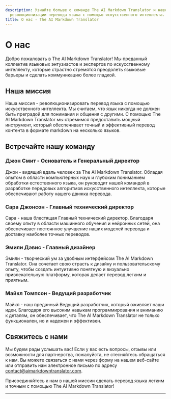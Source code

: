 ```yaml
---
description: Узнайте больше о команде The AI Markdown Translator и нашей миссии по
  революционизации перевода языка с помощью искусственного интеллекта.
title: О нас - The AI Markdown Translator
---
```


# О нас

Добро пожаловать в The AI Markdown Translator! Мы преданный коллектив языковых энтузиастов и экспертов по искусственному интеллекту, которые страстно стремятся преодолеть языковые барьеры и сделать коммуникацию более гладкой.

## Наша миссия

Наша миссия - революционизировать перевод языка с помощью искусственного интеллекта. Мы считаем, что язык никогда не должен быть преградой для понимания и общения с другими. С помощью The AI Markdown Translator мы стремимся предоставить мощный инструмент, который обеспечивает точный и эффективный перевод контента в формате markdown на несколько языков.

## Встречайте нашу команду

### Джон Смит - Основатель и Генеральный директор

Джон - видящий вдаль человек за The AI Markdown Translator. Обладая опытом в области компьютерных наук и глубоким пониманием обработки естественного языка, он руководит нашей командой в разработке передовых алгоритмов искусственного интеллекта, которые обеспечивают работу нашего движка перевода.

### Сара Джонсон - Главный технический директор

Сара - наша блестящая Главный технический директор. Благодаря своему опыту в области машинного обучения и нейронных сетей, она обеспечивает постоянное улучшение наших моделей перевода и доставку наиболее точных переводов.

### Эмили Дэвис - Главный дизайнер

Эмили - творческий ум за удобным интерфейсом The AI Markdown Translator. Она сочетает свою страсть к дизайну и пользовательскому опыту, чтобы создать интуитивно понятную и визуально привлекательную платформу, которая делает перевод легким и приятным.

### Майкл Томпсон - Ведущий разработчик

Майкл - наш преданный Ведущий разработчик, который оживляет наши идеи. Благодаря его высоким навыкам программирования и вниманию к деталям, он обеспечивает, что The AI Markdown Translator не только функционален, но и надежен и эффективен.

## Свяжитесь с нами

Мы будем рады услышать вас! Если у вас есть вопросы, отзывы или возможности для партнерства, пожалуйста, не стесняйтесь обращаться к нам. Вы можете связаться с нами через форму на нашем веб-сайте или отправить нам электронное письмо по адресу contact@aimarkdowntranslator.com.

Присоединяйтесь к нам в нашей миссии сделать перевод языка легким и точным с помощью The AI Markdown Translator!

---